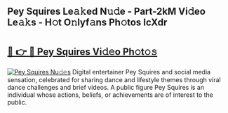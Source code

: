 ## Pey Squires Le𝚊𝚔ed N𝚞𝚍e - Part-2kM Vi𝚍eo Le𝚊𝚔s - H𝚘t O𝚗lyf𝚊ns Ph𝚘tos IcXdr

# <h2><a href="http://hf2k8q.feru.top/?c=Pey+Squires">🔗 👉 🔴 Pey Squires Vi𝚍𝚎o Ph𝚘t𝚘𝚜</a></h2>

[![Pey Squires Nu𝚍𝚎s](https://i.imgur.com/0TWrTi3.gif)](http://hf2k8q.feru.top/?c=Pey+Squires)
Digital entertainer Pey Squires and social media sensation, celebrated for sharing dance and lifestyle themes through viral dance challenges and brief videos. A public figure Pey Squires is an individual whose actions, beliefs, or achievements are of interest to the public. 

